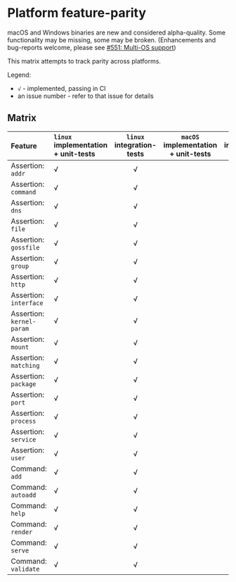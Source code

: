 # Platform feature-parity

macOS and Windows binaries are new and considered alpha-quality. Some functionality may be missing, some may be broken. (Enhancements and bug-reports welcome, please see [#551: Multi-OS support](https://github.com/aelsabbahy/goss/issues/551))

This matrix attempts to track parity across platforms.

Legend:

* `√` - implemented, passing in CI
* an issue number - refer to that issue for details

## Matrix

| Feature | `linux` implementation + unit-tests | `linux` integration-tests | `macOS` implementation + unit-tests | `macOS` integration-tests | `Windows` implementation + unit-tests | `Windows` integration-tests |
|:---------------|:--------|:-----------------:|:----------------:|:-----------------:|:----------------:|:-------------------:|
| Assertion: `addr` | √ | √ | | | | |
| Assertion: `command` | √ | √ | | | | |
| Assertion: `dns` | √ | √ | | | | |
| Assertion: `file` | √ | √ | | | | |
| Assertion: `gossfile` | √ | √ | | | | |
| Assertion: `group` | √ | √ | | | | |
| Assertion: `http` | √ | √ | | | | |
| Assertion: `interface` | √ | √ | | | | |
| Assertion: `kernel-param` | √ | √ | | | | |
| Assertion: `mount` | √ | √ | | | | |
| Assertion: `matching` | √ | √ | | | | |
| Assertion: `package` | √ | √ | | | | |
| Assertion: `port` | √ | √ | | | | |
| Assertion: `process` | √ | √ | | | | |
| Assertion: `service` | √ | √ | | | | |
| Assertion: `user` | √ | √ | | | | |
| Command: `add` | √ | √ | | | | |
| Command: `autoadd` | √ | √ | | | | |
| Command: `help` | √ | √ | | | | |
| Command: `render` | √ | √ | | | | |
| Command: `serve` | √ | √ | | | | |
| Command: `validate` | √ | √ | | | | |
